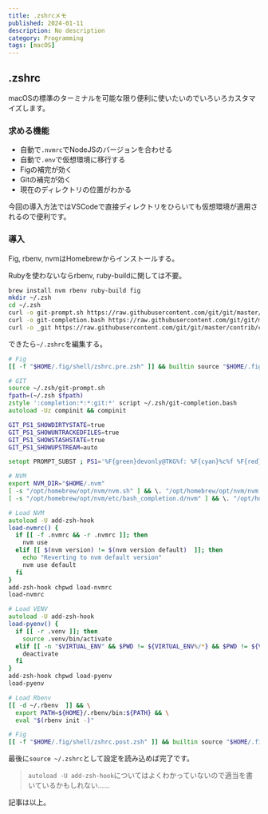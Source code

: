 ```yaml
---
title: .zshrcメモ 
published: 2024-01-11
description: No description
category: Programming
tags: [macOS]
---
```


## .zshrc

macOSの標準のターミナルを可能な限り便利に使いたいのでいろいろカスタマイズします。

### 求める機能

- 自動で`.nvmrc`でNodeJSのバージョンを合わせる
- 自動で`.env`で仮想環境に移行する
- Figの補完が効く
- Gitの補完が効く
- 現在のディレクトリの位置がわかる

今回の導入方法ではVSCodeで直接ディレクトリをひらいても仮想環境が適用されるので便利です。

### 導入

Fig, rbenv, nvmはHomebrewからインストールする。

Rubyを使わないならrbenv, ruby-buildに関しては不要。

```zsh
brew install nvm rbenv ruby-build fig
mkdir ~/.zsh
cd ~/.zsh
curl -o git-prompt.sh https://raw.githubusercontent.com/git/git/master/contrib/completion/git-prompt.sh
curl -o git-completion.bash https://raw.githubusercontent.com/git/git/master/contrib/completion/git-completion.bash
curl -o _git https://raw.githubusercontent.com/git/git/master/contrib/completion/git-completion.zsh
```

できたら`~/.zshrc`を編集する。

```zsh
# Fig
[[ -f "$HOME/.fig/shell/zshrc.pre.zsh" ]] && builtin source "$HOME/.fig/shell/zshrc.pre.zsh"

# GIT
source ~/.zsh/git-prompt.sh
fpath=(~/.zsh $fpath)
zstyle ':completion:*:*:git:*' script ~/.zsh/git-completion.bash
autoload -Uz compinit && compinit

GIT_PS1_SHOWDIRTYSTATE=true
GIT_PS1_SHOWUNTRACKEDFILES=true
GIT_PS1_SHOWSTASHSTATE=true
GIT_PS1_SHOWUPSTREAM=auto

setopt PROMPT_SUBST ; PS1='%F{green}devonly@TKG%f: %F{cyan}%c%f %F{red}$(__git_ps1 "(%s)")%f\$ '

# NVM
export NVM_DIR="$HOME/.nvm"
[ -s "/opt/homebrew/opt/nvm/nvm.sh" ] && \. "/opt/homebrew/opt/nvm/nvm.sh"
[ -s "/opt/homebrew/opt/nvm/etc/bash_completion.d/nvm" ] && \. "/opt/homebrew/opt/nvm/etc/bash_completion.d/nvm"

# Load NVM
autoload -U add-zsh-hook
load-nvmrc() {
  if [[ -f .nvmrc && -r .nvmrc ]]; then
    nvm use
  elif [[ $(nvm version) != $(nvm version default)  ]]; then
    echo "Reverting to nvm default version"
    nvm use default
  fi
}
add-zsh-hook chpwd load-nvmrc
load-nvmrc

# Load VENV 
autoload -U add-zsh-hook
load-pyenv() {
  if [[ -r .venv ]]; then
    source .venv/bin/activate
  elif [[ -n "$VIRTUAL_ENV" && $PWD != ${VIRTUAL_ENV%/*} && $PWD != ${VIRTUAL_ENV%/*}/* ]]; then
    deactivate
  fi
}
add-zsh-hook chpwd load-pyenv
load-pyenv

# Load Rbenv
[[ -d ~/.rbenv  ]] && \
  export PATH=${HOME}/.rbenv/bin:${PATH} && \
  eval "$(rbenv init -)"

# Fig
[[ -f "$HOME/.fig/shell/zshrc.post.zsh" ]] && builtin source "$HOME/.fig/shell/zshrc.post.zsh"
```

最後に`source ~/.zshrc`として設定を読み込めば完了です。

> `autoload -U add-zsh-hook`についてはよくわかっていないので適当を書いているかもしれない......

記事は以上。